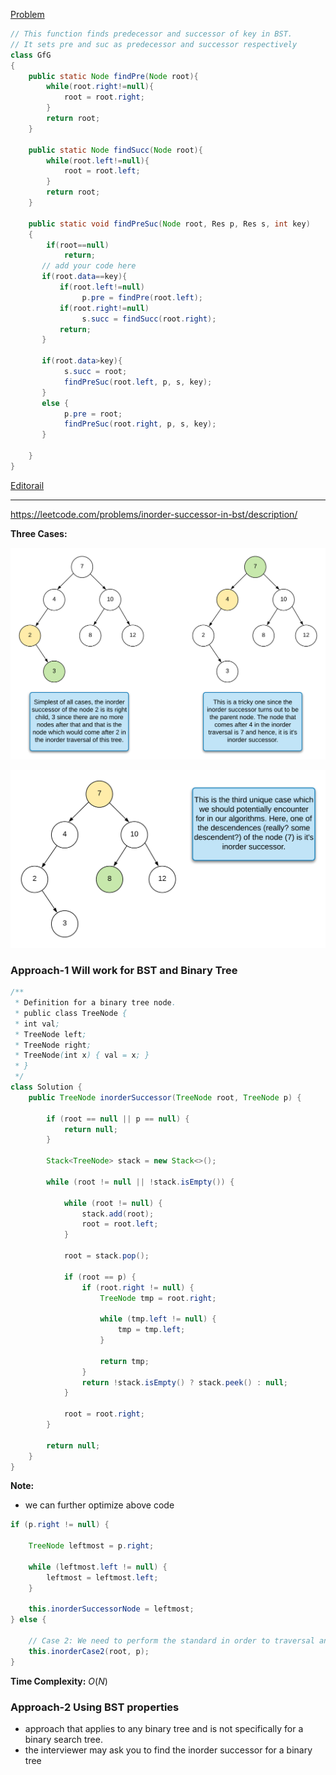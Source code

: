 [Problem](https://practice.geeksforgeeks.org/problems/predecessor-and-successor/1/#)


```java
// This function finds predecessor and successor of key in BST.
// It sets pre and suc as predecessor and successor respectively
class GfG
{
    public static Node findPre(Node root){
        while(root.right!=null){
            root = root.right;
        }
        return root;
    }
    
    public static Node findSucc(Node root){
        while(root.left!=null){
            root = root.left;
        }
        return root;
    }
    
    public static void findPreSuc(Node root, Res p, Res s, int key)
    {
        if(root==null)
            return;
       // add your code here
       if(root.data==key){
           if(root.left!=null)
                p.pre = findPre(root.left);
           if(root.right!=null)
                s.succ = findSucc(root.right);
           return;
       }

       if(root.data>key){
            s.succ = root;
            findPreSuc(root.left, p, s, key);
       } 
       else {
            p.pre = root;
            findPreSuc(root.right, p, s, key);
       }
       
    }
}
```

[Editorail](https://www.geeksforgeeks.org/inorder-predecessor-successor-given-key-bst/)

---

https://leetcode.com/problems/inorder-successor-in-bst/description/


**Three Cases:**

![Case-1](./inorder-successor-in-bst.png)


![Case-2](./inorder-successor-in-bst-1.png)

### Approach-1 Will work for BST and Binary Tree

```java
/**
 * Definition for a binary tree node.
 * public class TreeNode {
 * int val;
 * TreeNode left;
 * TreeNode right;
 * TreeNode(int x) { val = x; }
 * }
 */
class Solution {
    public TreeNode inorderSuccessor(TreeNode root, TreeNode p) {

        if (root == null || p == null) {
            return null;
        }

        Stack<TreeNode> stack = new Stack<>();

        while (root != null || !stack.isEmpty()) {

            while (root != null) {
                stack.add(root);
                root = root.left;
            }

            root = stack.pop();

            if (root == p) {
                if (root.right != null) {
                    TreeNode tmp = root.right;

                    while (tmp.left != null) {
                        tmp = tmp.left;
                    }

                    return tmp;
                }
                return !stack.isEmpty() ? stack.peek() : null;
            }

            root = root.right;
        }

        return null;
    }
}
```

**Note:**

* we can further optimize above code

```java
if (p.right != null) {
            
    TreeNode leftmost = p.right;
    
    while (leftmost.left != null) {
        leftmost = leftmost.left;
    }
    
    this.inorderSuccessorNode = leftmost;
} else {
    
    // Case 2: We need to perform the standard in order to traversal and keep track of the previous node.
    this.inorderCase2(root, p);
}
```


**Time Complexity:** $O(N)$


### Approach-2 Using BST properties

* approach that applies to any binary tree and is not specifically for a binary search tree.
* the interviewer may ask you to find the inorder successor for a binary tree


